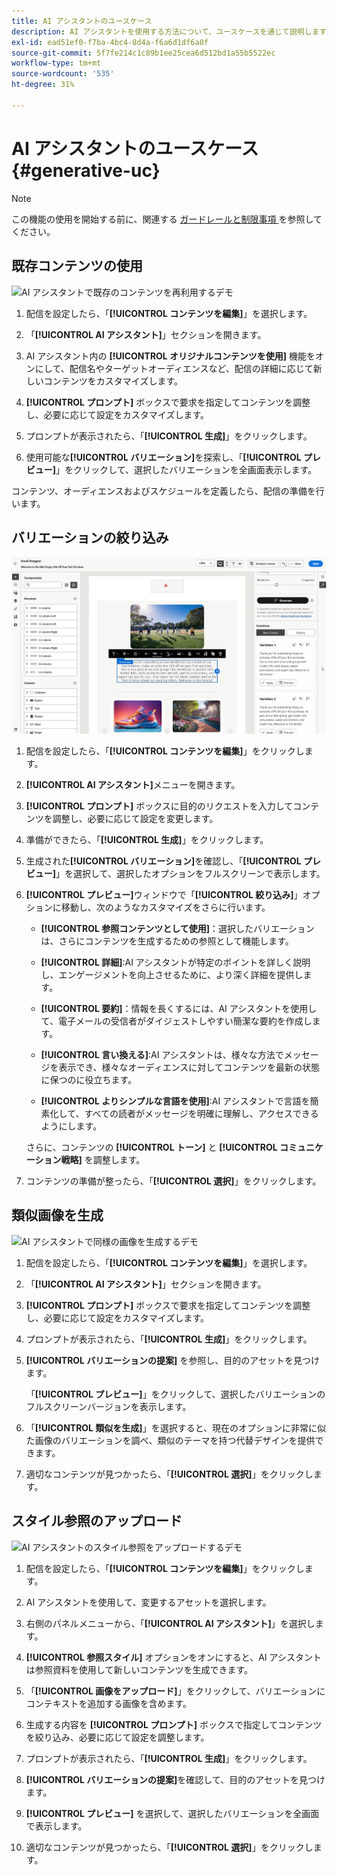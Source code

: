 ```yaml
---
title: AI アシスタントのユースケース
description: AI アシスタントを使用する方法について、ユースケースを通じて説明します。
exl-id: ead51ef0-f7ba-4bc4-8d4a-f6a6d1df6a0f
source-git-commit: 5f7fe214c1c89b1ee25cea6d512bd1a55b5522ec
workflow-type: tm+mt
source-wordcount: '535'
ht-degree: 31%

---
```


# AI アシスタントのユースケース {#generative-uc}

>[!NOTE]
>
>この機能の使用を開始する前に、関連する [ ガードレールと制限事項 ](generative-gs.md#generative-guardrails) を参照してください。

## 既存コンテンツの使用

![AI アシスタントで既存のコンテンツを再利用するデモ ](assets/do-not-localize/gen-ai-reuse-text.gif)

1. 配信を設定したら、「**[!UICONTROL コンテンツを編集]**」を選択します。

1. 「**[!UICONTROL AI アシスタント]**」セクションを開きます。

1. AI アシスタント内の **[!UICONTROL オリジナルコンテンツを使用]** 機能をオンにして、配信名やターゲットオーディエンスなど、配信の詳細に応じて新しいコンテンツをカスタマイズします。

1. **[!UICONTROL プロンプト]** ボックスで要求を指定してコンテンツを調整し、必要に応じて設定をカスタマイズします。

1. プロンプトが表示されたら、「**[!UICONTROL 生成]**」をクリックします。

1. 使用可能な&#x200B;**[!UICONTROL バリエーション]**&#x200B;を探索し、「**[!UICONTROL プレビュー]**」をクリックして、選択したバリエーションを全画面表示します。

コンテンツ、オーディエンスおよびスケジュールを定義したら、配信の準備を行います。

## バリエーションの絞り込み

![AI アシスタントを使用したコンテンツバリエーションの絞り込みのデモ ](assets/do-not-localize/gen-ai-variation.gif)

1. 配信を設定したら、「**[!UICONTROL コンテンツを編集]**」をクリックします。

1. **[!UICONTROL AI アシスタント]**&#x200B;メニューを開きます。

1. **[!UICONTROL プロンプト]** ボックスに目的のリクエストを入力してコンテンツを調整し、必要に応じて設定を変更します。

1. 準備ができたら、「**[!UICONTROL 生成]**」をクリックします。

1. 生成された&#x200B;**[!UICONTROL バリエーション]**&#x200B;を確認し、「**[!UICONTROL プレビュー]**」を選択して、選択したオプションをフルスクリーンで表示します。

1. **[!UICONTROL プレビュー]**&#x200B;ウィンドウで「**[!UICONTROL 絞り込み]**」オプションに移動し、次のようなカスタマイズをさらに行います。

   * **[!UICONTROL 参照コンテンツとして使用]**：選択したバリエーションは、さらにコンテンツを生成するための参照として機能します。

   * **[!UICONTROL 詳細]**:AI アシスタントが特定のポイントを詳しく説明し、エンゲージメントを向上させるために、より深く詳細を提供します。

   * **[!UICONTROL 要約]**：情報を長くするには、AI アシスタントを使用して、電子メールの受信者がダイジェストしやすい簡潔な要約を作成します。

   * **[!UICONTROL 言い換える]**:AI アシスタントは、様々な方法でメッセージを表示でき、様々なオーディエンスに対してコンテンツを最新の状態に保つのに役立ちます。

   * **[!UICONTROL よりシンプルな言語を使用]**:AI アシスタントで言語を簡素化して、すべての読者がメッセージを明確に理解し、アクセスできるようにします。

   さらに、コンテンツの **[!UICONTROL トーン]** と **[!UICONTROL コミュニケーション戦略]** を調整します。

1. コンテンツの準備が整ったら、「**[!UICONTROL 選択]**」をクリックします。

## 類似画像を生成

![AI アシスタントで同様の画像を生成するデモ ](assets/do-not-localize/uc-image-similar.gif)

1. 配信を設定したら、「**[!UICONTROL コンテンツを編集]**」を選択します。

1. 「**[!UICONTROL AI アシスタント]**」セクションを開きます。

1. **[!UICONTROL プロンプト]** ボックスで要求を指定してコンテンツを調整し、必要に応じて設定をカスタマイズします。

1. プロンプトが表示されたら、「**[!UICONTROL 生成]**」をクリックします。

1. **[!UICONTROL バリエーションの提案]** を参照し、目的のアセットを見つけます。

   「**[!UICONTROL プレビュー]**」をクリックして、選択したバリエーションのフルスクリーンバージョンを表示します。

1. 「**[!UICONTROL 類似を生成]**」を選択すると、現在のオプションに非常に似た画像のバリエーションを調べ、類似のテーマを持つ代替デザインを提供できます。

1. 適切なコンテンツが見つかったら、「**[!UICONTROL 選択]**」をクリックします。

## スタイル参照のアップロード

![AI アシスタントのスタイル参照をアップロードするデモ ](assets/do-not-localize/uc-image-reference.gif)

1. 配信を設定したら、「**[!UICONTROL コンテンツを編集]**」をクリックします。

1. AI アシスタントを使用して、変更するアセットを選択します。

1. 右側のパネルメニューから、「**[!UICONTROL AI アシスタント]**」を選択します。

1. **[!UICONTROL 参照スタイル]** オプションをオンにすると、AI アシスタントは参照資料を使用して新しいコンテンツを生成できます。

1. 「**[!UICONTROL 画像をアップロード]**」をクリックして、バリエーションにコンテキストを追加する画像を含めます。

1. 生成する内容を **[!UICONTROL プロンプト]** ボックスで指定してコンテンツを絞り込み、必要に応じて設定を調整します。

1. プロンプトが表示されたら、「**[!UICONTROL 生成]**」をクリックします。

1. **[!UICONTROL バリエーションの提案]**&#x200B;を確認して、目的のアセットを見つけます。

1. **[!UICONTROL プレビュー]** を選択して、選択したバリエーションを全画面で表示します。

1. 適切なコンテンツが見つかったら、「**[!UICONTROL 選択]**」をクリックします。